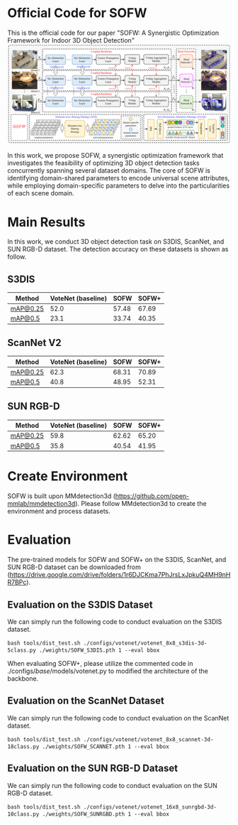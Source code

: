 # Official Code for SOFW
This is the official code for our paper "SOFW: A Synergistic Optimization Framework for Indoor 3D Object Detection"
![comparison](https://github.com/mooncake199809/SOFW/blob/main/docs/overall.png)

In this work, we propose SOFW, a synergistic optimization framework that investigates the feasibility of optimizing 3D object detection tasks concurrently spanning several dataset domains.
The core of SOFW is identifying domain-shared parameters to encode universal scene attributes, while employing domain-specific parameters to delve into the particularities of each scene domain. 


# Main Results
In this work, we conduct 3D object detection task on S3DIS, ScanNet, and SUN RGB-D dataset.
The detection accuracy on these datasets is shown as follow.

## S3DIS 
 Method       | VoteNet (baseline) |  SOFW  |  SOFW+  | 
--------------|--------------------|--------|---------|
 mAP@0.25     |         52.0       | 57.48  |  67.69  |
 mAP@0.5      |         23.1       | 33.74  |  40.35  |

## ScanNet V2
 Method       | VoteNet (baseline) |  SOFW  |  SOFW+  | 
--------------|--------------------|--------|---------|
 mAP@0.25     |         62.3       | 68.31  |  70.89  |
 mAP@0.5      |         40.8       | 48.95  |  52.31  |

 ## SUN RGB-D 
 Method       | VoteNet (baseline) |  SOFW  |  SOFW+  | 
--------------|--------------------|--------|---------|
 mAP@0.25     |         59.8       | 62.62  |  65.20  |
 mAP@0.5      |         35.8       | 40.54  |  41.95  |

# Create Environment
SOFW is built upon MMdetection3d (https://github.com/open-mmlab/mmdetection3d). Please follow MMdetection3d to create the environment and process datasets.

# Evaluation
The pre-trained models for SOFW and SOFW+ on the S3DIS, ScanNet, and SUN RGB-D dataset can be downloaded from (https://drive.google.com/drive/folders/1r6DJCKma7PhJrsLxJpkuQ4MH9nHR7BPc).

## Evaluation on the S3DIS Dataset
We can simply run the following code to conduct evaluation on the S3DIS dataset.
```
bash tools/dist_test.sh ./configs/votenet/votenet_8x8_s3dis-3d-5class.py ./weights/SOFW_S3DIS.pth 1 --eval bbox
```
When evaluating SOFW+, please utilize the commented code in ./configs/_base_/models/votenet.py to modified the architecture of the backbone.

## Evaluation on the ScanNet Dataset
We can simply run the following code to conduct evaluation on the ScanNet dataset.
```
bash tools/dist_test.sh ./configs/votenet/votenet_8x8_scannet-3d-18class.py ./weights/SOFW_SCANNET.pth 1 --eval bbox
```

## Evaluation on the SUN RGB-D Dataset
We can simply run the following code to conduct evaluation on the SUN RGB-D dataset.
```
bash tools/dist_test.sh ./configs/votenet/votenet_16x8_sunrgbd-3d-10class.py ./weights/SOFW_SUNRGBD.pth 1 --eval bbox
```